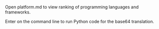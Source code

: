 Open platform.md to view ranking of programming languages and frameworks.

 Enter <python3 b64Encoding.py> on the command line to run Python code for the base64 translation.
